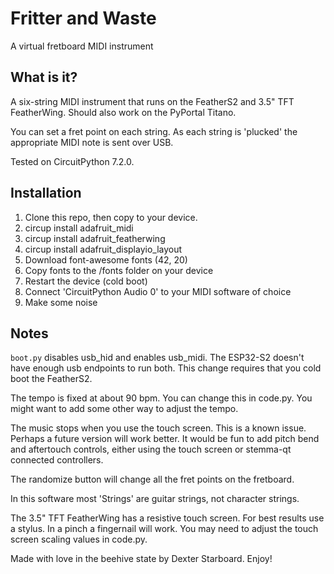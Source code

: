 # Fritter and Waste

A virtual fretboard MIDI instrument

## What is it?

A six-string MIDI instrument that runs on the FeatherS2 and 3.5" TFT FeatherWing.
Should also work on the PyPortal Titano.

You can set a fret point on each string. As each string is 'plucked' the appropriate
MIDI note is sent over USB.

Tested on CircuitPython 7.2.0.

## Installation

1. Clone this repo, then copy to your device.
1. circup install adafruit_midi
1. circup install adafruit_featherwing
1. circup install adafruit_displayio_layout
1. Download font-awesome fonts (42, 20)
1. Copy fonts to the /fonts folder on your device
1. Restart the device (cold boot)
1. Connect 'CircuitPython Audio 0' to your MIDI software of choice
1. Make some noise

## Notes

`boot.py` disables usb_hid and enables usb_midi.
The ESP32-S2 doesn't have enough usb endpoints to run both.
This change requires that you cold boot the FeatherS2.

The tempo is fixed at about 90 bpm. You can change this in code.py.
You might want to add some other way to adjust the tempo.

The music stops when you use the touch screen. This is a known issue.
Perhaps a future version will work better. It would be fun to add
pitch bend and aftertouch controls, either using the touch screen
or stemma-qt connected controllers.

The randomize button will change all the fret points on the fretboard.

In this software most 'Strings' are guitar strings, not character strings.

The 3.5" TFT FeatherWing has a resistive touch screen.
For best results use a stylus.
In a pinch a fingernail will work.
You may need to adjust the touch screen scaling values in code.py.

Made with love in the beehive state by Dexter Starboard. Enjoy!

